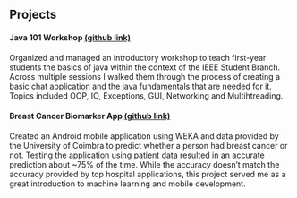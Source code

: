 ## Projects

#### Java 101 Workshop [(github link)](https://github.com/ionian-uni-ieee/Java-101-Networking-Multithreading)

Organized and managed an introductory workshop to teach first-year students the basics of java within the context of the IEEE Student Branch. Across multiple sessions I walked them through the process of creating a basic chat application and the java fundamentals that are needed for it. Topics included OOP, IO, Exceptions, GUI, Networking and Multihtreading.

#### Breast Cancer Biomarker App [(github link)](https://github.com/aMimikyu/assess-breast-cancer-risk)

Created an Android mobile application using WEKA and data provided by the University of Coimbra to predict whether a person had breast cancer or not. Testing the application using patient data resulted in an accurate prediction about ~75% of the time. While the accuracy doesn’t match the accuracy provided by top hospital applications, this project served me as a great introduction to machine learning and mobile development.